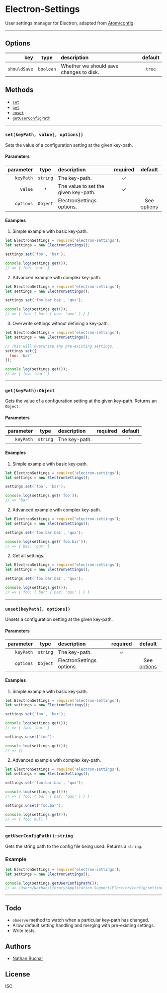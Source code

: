 # Electron-Settings

User settings manager for Electron, adapted from [Atom/config](https://github.com/atom/atom/blob/master/src/config.coffee).

***

## Options

|key|type|description|default|
|--:|:--:|:----------|:-----:|
|`shouldSave`|`boolean`|Whether we should save changes to disk.|`true`|

## Methods

* [`set`](#setkeypath-value-options)
* [`get`](#getkeypathobject)
* [`unset`](#unsetkeypath-options)
* [`getUserConfigPath`](#getuserconfigpathstring)

***

### `set(keyPath, value[, options])`

Sets the value of a configuration setting at the given key-path.

#### Parameters
|parameter|type|description|required|default|
|--------:|:--:|:----------|:------:|:-----:|
|`keyPath`|`string`|The key-path.|✓|
|`value`|`*`|The value to set the given key-path.|✓|
|`options`|`Object`|ElectronSettings options.||See [options][options]|

#### Examples

1. Simple example with basic key-path.
  ```js
  let ElectronSettings = require('electron-settings');
  let settings = new ElectronSettings();

  settings.set('foo', 'bar');

  console.log(settings.get());
  // => { foo: 'bar' }
  ```
2. Advanced example with complex key-path.
  ```js
  let ElectronSettings = require('electron-settings');
  let settings = new ElectronSettings();

  settings.set('foo.bar.baz', 'qux');

  console.log(settings.get());
  // => { foo: { bar: { baz: 'qux' } } }
  ```
3. Overwrite settings without defining a key-path.
  ```js
  let ElectronSettings = require('electron-settings');
  let settings = new ElectronSettings();

  // This will overwrite any pre-existing settings.
  settings.set({
    foo: 'bar'
  });

  console.log(settings.get());
  // => { foo: 'bar' }
  ```

***

### `get(keyPath):Object`

Gets the value of a configuration setting at the given key-path. Returns an `Object`.

#### Parameters
|parameter|type|description|required|default|
|--------:|:--:|:----------|:------:|:-----:|
|`keyPath`|`string`|The key-path.||`''`|

#### Examples

1. Simple example with basic key-path.
  ```js
  let ElectronSettings = require('electron-settings');
  let settings = new ElectronSettings();

  settings.set('foo', 'bar');

  console.log(settings.get('foo'));
  // => 'bar'
  ```
2. Advanced example with complex key-path.
  ```js
  let ElectronSettings = require('electron-settings');
  let settings = new ElectronSettings();

  settings.set('foo.bar.baz', 'qux');

  console.log(settings.get('foo.bar'));
  // => { baz: 'qux' }
  ```
2. Get all settings.
  ```js
  let ElectronSettings = require('electron-settings');
  let settings = new ElectronSettings();

  settings.set('foo.bar.baz', 'qux');

  console.log(settings.get());
  // => { foo: { bar: { baz: 'qux' } } }
  ```

***

### `unset(keyPath[, options])`

Unsets a configuration setting at the given key-path.

#### Parameters
|parameter|type|description|required|default|
|--------:|:--:|:----------|:------:|:-----:|
|`keyPath`|`string`|The key-path.|✓|
|`options`|`Object`|ElectronSettings options.||See [options][options]|

#### Examples

1. Simple example with basic key-path.
  ```js
  let ElectronSettings = require('electron-settings');
  let settings = new ElectronSettings();

  settings.set('foo', 'bar');

  console.log(settings.get());
  // => { foo: 'bar' }

  settings.unset('foo');

  console.log(settings.get());
  // => {}
  ```
2. Advanced example with complex key-path.
  ```js
  let ElectronSettings = require('electron-settings');
  let settings = new ElectronSettings();

  settings.set('foo.bar.baz', 'qux');

  console.log(settings.get());
  // => { foo: { bar: { baz: 'qux' } } }

  settings.unset('foo.bar');

  console.log(settings.get());
  // => { foo: null }
  ```

***

### `getUserConfigPath():string`

Gets the string path to the config file being used. Returns a `string`.

### Example

```js
let ElectronSettings = require('electron-settings');
let settings = new ElectronSettings();

console.log(settings.getUserConfigPath());
// => /Users/Nathan/Library/Application Support/Electron/config/settings.json
```

***

## Todo
* `observe` method to watch when a particular key-path has changed.
* Allow default setting handling and merging with pre-existing settings.
* Write tests.

## Authors
* [Nathan Buchar](mailto:hello@nathanbuchar.com)

## License
ISC

[options]: #options
